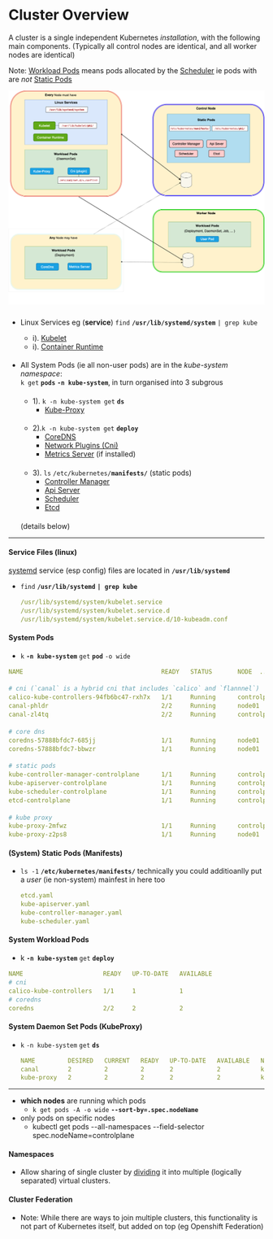 
# Cluster Overview
A cluster is a single independent Kubernetes _installation_, with the following main components. 
(Typically all control nodes are identical, and all worker nodes are identical)

Note: [Workload Pods](./components/pods/workload/workload_pods.md) means pods  allocated by the [Scheduler](components/pods/static/system/scheduler.md) ie pods with are _not_ [Static Pods](components/pods/static/static_pods.md)

![image](img/overview.png)







###
- Linux Services eg (**service**)
    `find` **`/usr/lib/systemd/system`** `| grep kube`

    - i). [Kubelet](components/linux_service/kubelet.md) 
    - i). [Container Runtime](components/linux_service/container_runtime.md) 
####
-  All System Pods (ie all non-user pods) are in the _kube-system namespace_:  
    `k get` **`pods`** **`-n kube-system`**‚ in turn organised into 3 subgrous

    ####
    - 1). `k -n kube-system get` **`ds`**
        - [Kube-Proxy](components/pods/workload/system/kube.proxy.md)

    ####
    - 2).`k -n kube-system get` **`deploy`**
        - [CoreDNS](components/pods/workload/system/core_dns.md)
        - [Network Plugins (Cni)](components/pods/workload/system/cni.md)
        - [Metrics Server](components/pods/workload/system/metrics_server.md) (if installed)

    ####
    - 3). `ls` `/etc/kubernetes/`**`manifests/`**  (static pods)
        - [Controller Manager](components/pods/static/system/controller-manager.md)
        - [Api Server](components/pods/static/system/apiserver.md)
        - [Scheduler](components/pods/static/system/scheduler.md)
        - [Etcd](components/pods/static/system/etcd.md)


    ####
    (details below)




---- 

#### <i class="fa-brands fa-linux"></i> Service Files (linux)
[systemd](../../../../../../os/linux/startup/init_process.md) service (esp config) files  are located in **`/usr/lib/systemd`**
- `find` **`/usr/lib/systemd`** **`| grep kube`**
    ```yaml
    /usr/lib/systemd/system/kubelet.service
    /usr/lib/systemd/system/kubelet.service.d
    /usr/lib/systemd/system/kubelet.service.d/10-kubeadm.conf
    ```

#### System Pods 
- `k` **`-n kube-system`** `get` **`pod`** `-o wide`
```yaml
NAME                                      READY   STATUS       NODE  .....         

# cni (`canal` is a hybrid cni that includes `calico` and `flannnel`)
calico-kube-controllers-94fb6bc47-rxh7x   1/1     Running      controlplane   
canal-phldr                               2/2     Running      node01         
canal-zl4tq                               2/2     Running      controlplane   

# core dns
coredns-57888bfdc7-685jj                  1/1     Running      node01         
coredns-57888bfdc7-bbwzr                  1/1     Running      node01     

# static pods
kube-controller-manager-controlplane      1/1     Running      controlplane     
kube-apiserver-controlplane               1/1     Running      controlplane     
kube-scheduler-controlplane               1/1     Running      controlplane     
etcd-controlplane                         1/1     Running      controlplane     

# kube proxy
kube-proxy-2mfwz                          1/1     Running      controlplane   
kube-proxy-z2ps8                          1/1     Running      node01         
```

#### (System) Static Pods (Manifests)
- `ls -1`    **`/etc/kubernetes/manifests/`**
    technically you could additioanlly put a _user_ (ie non-system) mainfest in here too
    ```yaml
    etcd.yaml
    kube-apiserver.yaml
    kube-controller-manager.yaml
    kube-scheduler.yaml
    ```

#### System  Workload Pods
- k **`-n kube-system`** `get` **`deploy`**
```yaml
NAME                      READY   UP-TO-DATE   AVAILABLE   
# cni
calico-kube-controllers   1/1     1            1          
# coredns
coredns                   2/2     2            2           
```

#### System  Daemon Set Pods (KubeProxy)
- `k` `-n kube-system` `get` **`ds`**
    ```yaml
    NAME         DESIRED   CURRENT   READY   UP-TO-DATE   AVAILABLE   NODE SELECTOR            AGE
    canal        2         2         2       2            2           kubernetes.io/os=linux   6d23h
    kube-proxy   2         2         2       2            2           kubernetes.io/os=linux   6d23h
    ```

--- 
- **which nodes** are running which pods
    - `k get pods -A -o wide` **`--sort-by=.spec.nodeName`**
- only pods on specific nodes
    - kubectl get pods --all-namespaces --field-selector spec.nodeName=controlplane
#### Namespaces

- Allow sharing of single cluster by [dividing](../kubeconfig/namespace.md) it into multiple (logically separated) virtual clusters.

#### Cluster Federation
- Note: While there are ways to join multiple clusters, this functionality is not part of Kubernetes itself, but added on top (eg Openshift Federation)










